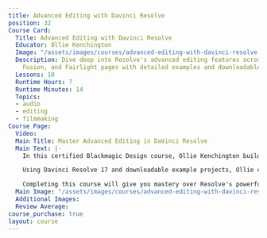 ```yaml
---
title: Advanced Editing with Davinci Resolve
position: 32
Course Card:
  Title: Advanced Editing with Davinci Resolve
  Educator: Ollie Kenchington
  Image: "/assets/images/courses/advanced-editing-with-davinci-resolve.jpg"
  Description: Dive deep into Resolve's advanced editing features across Cut, Edit,
    Fusion, and Fairlight pages with detailed examples and downloadable projects.
  Lessons: 10
  Runtime Hours: 7
  Runtime Minutes: 14
  Topics:
  - audio
  - editing
  - filmmaking
Course Page:
  Video: 
  Main Title: Master Advanced Editing in DaVinci Resolve
  Main Text: |-
    In this certified Blackmagic Design course, Ollie Kenchington builds on "The Definitive Guide to Davinci Resolve" to take you deeper into the fully-featured editing functions and workflow of Resolve.

    Using Davinci Resolve 17 and downloadable example projects, Ollie covers the Cut, Edit, Fusion and Fairlight pages in detailed examples to show you how to create professional videos in the most efficient manner.

    Completing this course will give you mastery over Resolve's powerful post-production capabilities and allow you to sit Blackmagic Design's official certification exam.
  Main Image: "/assets/images/courses/advanced-editing-with-davinci-resolve/advanced-editing-with-davinci-resolve-main.jpg"
  Additional Images: 
  Review Average: 
course_purchase: true
layout: course
---
```


